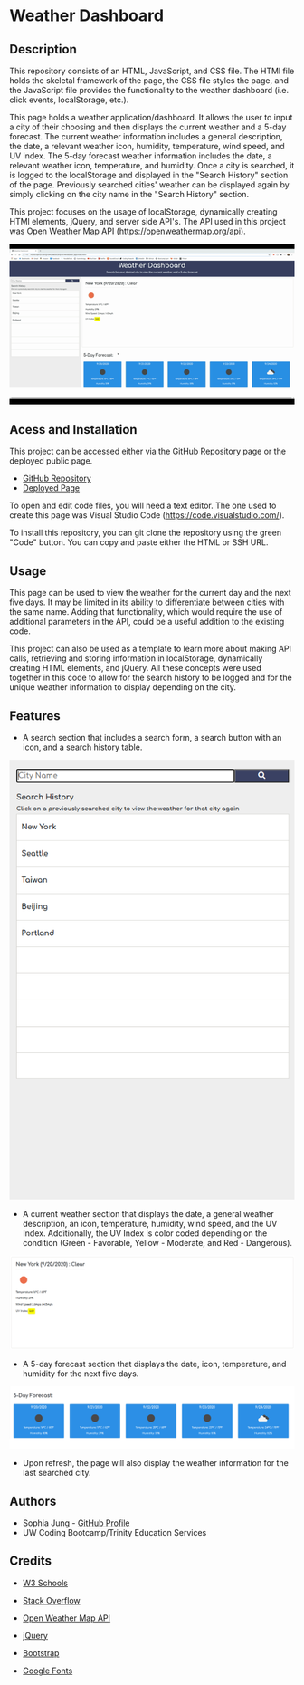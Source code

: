 # Weather Dashboard

## Description 

This repository consists of an HTML, JavaScript, and CSS file. The HTMl file holds the skeletal framework of the page, the CSS file styles the page, and the JavaScript file provides the functionality to the weather dashboard (i.e. click events, localStorage, etc.).

This page holds a weather application/dashboard. It allows the user to input a city of their choosing and then displays the current weather and a 5-day forecast. The current weather information includes a general description, the date, a relevant weather icon, humidity, temperature, wind speed, and UV index. The 5-day forecast weather information includes the date, a relevant weather icon, temperature, and humidity. Once a city is searched, it is logged to the localStorage and displayed in the "Search History" section of the page. Previously searched cities' weather can be displayed again by simply clicking on the city name in the "Search History" section.

This project focuses on the usage of localStorage, dynamically creating HTMl elements, jQuery, and server side API's. The API used in this project was Open Weather Map API (https://openweathermap.org/api).

![alt-text](./assets/demo.gif "Demo Video")

## Acess and Installation

This project can be accessed either via the GitHub Repository page or the deployed public page. 

- [GitHub Repository](https://github.com/sophia2798/API_quiz)
- [Deployed Page](https://sophia2798.github.io/weather_app/)

To open and edit code files, you will need a text editor. The one used to create this page was Visual Studio Code (https://code.visualstudio.com/).

To install this repository, you can git clone the repository using the green "Code" button. You can copy and paste either the HTML or SSH URL.

## Usage

This page can be used to view the weather for the current day and the next five days. It may be limited in its ability to differentiate between cities with the same name. Adding that functionality, which would require the use of additional parameters in the API, could be a useful addition to the existing code. 

This project can also be used as a template to learn more about making API calls, retrieving and storing information in localStorage, dynamically creating HTML elements, and jQuery. All these concepts were used together in this code to allow for the search history to be logged and for the unique weather information to display depending on the city. 

## Features 

- A search section that includes a search form, a search button with an icon, and a search history table. 

![alt-text](./assets/searchbox.png "Search Section")

- A current weather section that displays the date, a general weather description, an icon, temperature, humidity, wind speed, and the UV Index. Additionally, the UV Index is color coded depending on the condition (Green - Favorable, Yellow - Moderate, and Red - Dangerous).

![alt-text](./assets/current.png "Current Weather")

- A 5-day forecast section that displays the date, icon, temperature, and humidity for the next five days. 

![alt-text](./assets/forecast.png "Forecast Section")

- Upon refresh, the page will also display the weather information for the last searched city. 

## Authors

- Sophia Jung - [GitHub Profile](https://github.com/sophia2798)
- UW Coding Bootcamp/Trinity Education Services

## Credits

- [W3 Schools](https://www.w3schools.com/default.asp) 

- [Stack Overflow](https://stackoverflow.com/)

- [Open Weather Map API](https://openweathermap.org/api)

- [jQuery](https://developers.google.com/speed/libraries#jquery)

- [Bootstrap](https://getbootstrap.com/docs/4.5/getting-started/introduction/)

- [Google Fonts](https://fonts.google.com/)